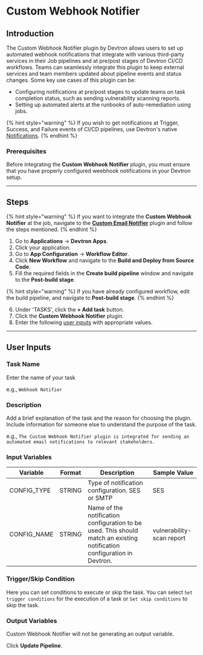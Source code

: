 # Custom Webhook Notifier

## Introduction
The Custom Webhook Notifier plugin by Devtron allows users to set up automated webhook notifications that integrate with various third-party services in their Job pipelines and at pre/post stages of Devtron CI/CD workflows. Teams can seamlessly integrate this plugin to keep external services and team members updated about pipeline events and status changes. Some key use cases of this plugin can be:
- Configuring notifications at pre/post stages to update teams on task completion status, such as sending vulnerability scanning reports.
- Setting up automated alerts at the runbooks of auto-remediation using jobs.

{% hint style="warning" %}
If you wish to get notifications at Trigger, Success, and Failure events of CI/CD pipelines, use Devtron's native [Notifications](https://docs.devtron.ai/global-configurations/manage-notification).
{% endhint %}

### Prerequisites
Before integrating the **Custom Webhook Notifier** plugin, you must ensure that you have properly configured weebhook notifications in your Devtron setup.

---

## Steps

{% hint style="warning" %}
If you want to integrate the **Custom Webhook Notifier** at the job, navigate to the **[Custom Email Notifier](https://docs.devtron.ai/usage/plugins/plugin-list/custom-email-notifier)** plugin and follow the steps mentioned.
{% endhint %}

1. Go to **Applications** → **Devtron Apps**.
2. Click your application.
3. Go to **App Configuration** → **Workflow Editor**.
4. Click **New Workflow** and navigate to the **Build and Deploy from Source Code**.
5. Fill the required fields in the **Create build pipeline** window and navigate to the **Post-build stage**.

{% hint style="warning" %}
If you have already configured workflow, edit the build pipeline, and navigate to **Post-build stage**.
{% endhint %}

6. Under 'TASKS', click the **+ Add task** button.
7. Click the **Custom Webhook Notifier** plugin.
8. Enter the following [user inputs](#user-inputs) with appropriate values.

---

## User Inputs

### Task Name
Enter the name of your task

e.g., `Webhook Notifier`

### Description
Add a brief explanation of the task and the reason for choosing the plugin. Include information for someone else to understand the purpose of the task.

e.g., `The Custom Webhook Notifier plugin is integrated for sending an automated email notifications to relevant stakeholders.`

### Input Variables
| Variable                 | Format       | Description | Sample Value |
| ------------------------ | ------------ | ----------- | ------------ |
|       CONFIG_TYPE        | STRING       | Type of notification configuration. SES or SMTP  |  SES            |
|       CONFIG_NAME         | STRING       | Name of the notification configuration to be used. This should match an existing notification configuration in Devtron.     |   vulnerability-scan report           |

### Trigger/Skip Condition
Here you can set conditions to execute or skip the task. You can select `Set trigger conditions` for the execution of a task or `Set skip conditions` to skip the task.

### Output Variables
Custom Webhook Notifier will not be generating an output variable.

Click **Update Pipeline**.



